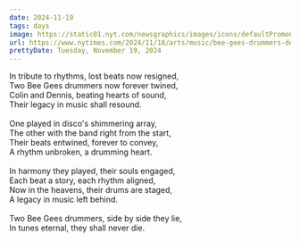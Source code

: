 ```yaml
---
date: 2024-11-19
tags: days
image: https://static01.nyt.com/newsgraphics/images/icons/defaultPromoCrop.png
url: https://www.nytimes.com/2024/11/18/arts/music/bee-gees-drummers-dead.html
prettyDate: Tuesday, November 19, 2024
---
```

In tribute to rhythms, lost beats now resigned,<br>Two Bee Gees drummers now forever twined,<br>Colin and Dennis, beating hearts of sound,<br>Their legacy in music shall resound.<br><br>One played in disco's shimmering array,<br>The other with the band right from the start,<br>Their beats entwined, forever to convey,<br>A rhythm unbroken, a drumming heart.<br><br>In harmony they played, their souls engaged,<br>Each beat a story, each rhythm aligned,<br>Now in the heavens, their drums are staged,<br>A legacy in music left behind.<br><br>Two Bee Gees drummers, side by side they lie,<br>In tunes eternal, they shall never die.